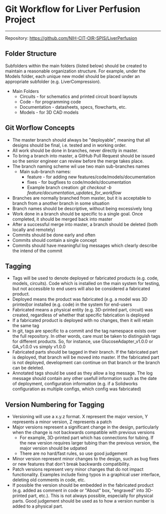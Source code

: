# Git Workflow for Liver Perfusion Project
----

Repository: https://github.com/NIH-CIT-OIR-SPIS/LiverPerfusion

## Folder Structure

Subfolders within the main folders (listed below) should be created to maintain a 
reasonable organization structure. For example, under the Models folder, each unique new model
should be placed under an appropriate subfolder (e.g. LiverCompression).

* Main Folders
	* Circuits - for schematics and printed circuit board layouts
	* Code - for programming code
	* Documentation - datasheets, specs, flowcharts, etc.
	* Models - for 3D CAD models
	
## Git Worflow Concepts
* The master branch should always be "deployable", meaning that all designs should be final, i.e. tested and in working order. 
* All work should be done in branches, never directly in master.
* To bring a branch into master, a GitHub Pull Request should be issued so the senior engineer can review before the merge takes place.
* The branch naming scheme wil use two main sub-branches names
  * Main sub-branch names:
    * feature - for adding new features/code/models/documentation
    * fixes - for bugfixes to code/models/documentation
	* Example branch creation: *git checkout -b feature/documentation_updates_for_workflow*
* Branches are normally branched from master, but it is acceptable to branch from a another branch in some situation
* Branch names should be descriptive, without being excessively long
* Work done in a branch should be specific to a single goal. Once completed, it should be merged back into master
* After a successful merge into master, a branch should be deleted (both locally and remotely)
* Commits should be done early and often
* Commits should contain a single concept
* Commits should have meaningful log messages which clearly describe the intend of the commit

## Tagging
* Tags will be used to denote deployed or fabricated products (e.g. code, models, circuits). Code which is installed on the main system for testing, but not accessible to end users will also be considered a fabricated product. 
* Deployed means the product was fabricated (e.g. a model was 3D printed)or installed (e.g. code) in the system for end-users
* Fabricated means a physical entity (e.g. 3D-printed part, circuit) was created, regardless of whether that specific fabrication is deployed
* If a fabricated product is deployed with no changes, then it will retain the same tag
* In git, tags are specific to a commit and the tag namespace exists over the full repository. In other words, care must be taken to distinguish tags for different products. So, for instance, use GlucoseAdapter_v1.0.0 or GA_v1.0.0 vs simply v1.0.0
* Fabricated parts should be tagged in their branch. If the fabricated part is deployed, that branch will be moved into master. If the fabricated part is not deployed, development can continue on that branch or the branch can be deleted.
* Annotated tags should be used as they allow a log message. The log message should contain any other usefull information such as the date of deployment, configuration information (e.g. if a Solidworks configuration as multiple configs, which config was fabricated)


## Version Numbering for Tagging
* Versioning will use a x.y.z format. X represent the major version, Y represents a minor version, Z represents a patch
* Major versions represent a significant change in the design, particularly when the change is not backwards compatible with previous versions
  * For example, 3D-printed part which has connections for tubing. If the new version requires larger tubing than the previous version, the major version should be udpated
  * There are no hard/fast rules, so use good judgement
* Minor version represent minor changes to the design, such as bug fixes or new features that don't break backwards compatibility.
* Patch versions represent very minor changes that do not impact functionality. Examples include fixing typos in a graphical user interface, deleting old comments in code, etc.
* If possible the version should be embedded in the fabricated product (e.g. added as comment in code or "About" box, "engraved" into 3D-printed part, etc.). This is not always possible, especially for physical parts. Good judgement should be used as to how a version number is added to a physical part.



